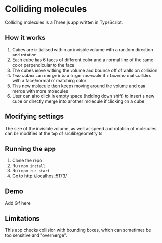 # Colliding molecules

Colliding molecules is a Three.js app written in TypeScript. 


## How it works
1. Cubes are initialised within an invisble volume with a random direction and rotation 
2. Each cube has 6 faces of different color and a normal line of the same color perpendicular to the face
3. The cubes move withing the volume and bounce off of walls on collision
4. Two cubes can merge into a larger molecule if a face/normal collides with a face/normal of matching color
5. This new molecule then keeps moving around the volume and can merge with more molecules
6. User can also click in empty space (holding down shift) to insert a new cube or directly merge into another molecule if clicking on a cube

## Modifying settings
The size of the invisible volume, as well as speed and rotation of molecules can be modified at the top of src/lib/geometry.ts

## Running the app
1. Clone the repo
2. Run `npm install`
3. Run `npm run start` 
4. Go to http://localhost:5173/

## Demo
Add Gif here

## Limitations
This app checks collision with bounding boxes, which can sometimes be too sensitive and "overmerge".
